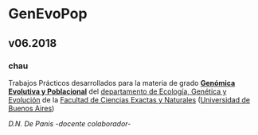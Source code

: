 # GenEvoPop
## v06.2018
### chau
Trabajos Prácticos desarrollados para la materia de grado [**Genómica Evolutiva y Poblacional**](https://www.genevopop.net/grado.html) del [departamento de Ecología, Genética y Evolución](https://www.ege.fcen.uba.ar) de la [Facultad de Ciencias Exactas y Naturales](https://exactas.uba.ar/) ([Universidad de Buenos Aires](https://www.uba.ar))

_D.N. De Panis -docente colaborador-_
